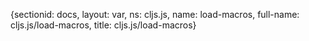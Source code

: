 {sectionid: docs, layout: var, ns: cljs.js, name: load-macros, full-name: cljs.js/load-macros,
  title: cljs.js/load-macros}
